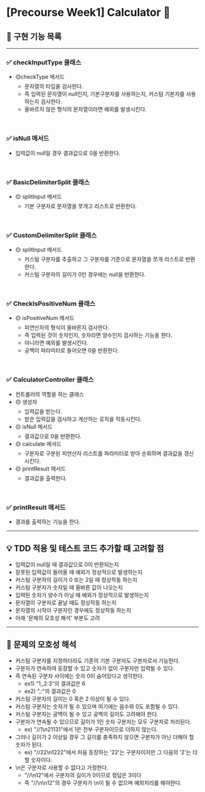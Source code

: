 # [Precourse Week1] Calculator 🧮

## 📑 구현 기능 목록

---
### ✅ checkInputType 클래스

- 🟡checkType 메서드
  - 문자열의 타입을 검사한다.
  - 즉 입력된 문자열이 null인지, 기본구분자를 사용하는지, 커스텀 기본자를 사용하는지 검사한다.
  - 올바르지 않은 형식의 문자열이라면 예외를 발생시킨다.

<br>

### ✅ isNull 메서드

- 입력값이 null일 경우 결과값으로 0을 반환한다.

<br>

### ✅ BasicDelimiterSplit 클래스

- 🟡 splitInput 메서드
  - 기본 구분자로 문자열을 쪼개고 리스트로 반환한다.

<br>

### ✅ CustomDelimiterSplit 클래스

- 🟡 splitInput 메서드
  - 커스텀 구분자를 추출하고 그 구분자를 기준으로 문자열을 쪼개 리스트로 반환한다.
  - 커스텀 구분자의 길이가 0인 경우에는 null을 반환한다.

<br>

### ✅ CheckIsPositiveNum 클래스

- 🟡 isPositiveNum 메서드
  - 피연산자의 형식이 올바른지 검사한다.
  - 즉 입력된 것이 숫자인지, 숫자라면 양수인지 검사하는 기능을 한다.
  - 아니라면 예외를 발생시킨다.
  - 공백이 파라미터로 들어오면 0을 반환한다.

<br>

### ✅ CalculatorController 클래스

- 컨트롤러의 역할을 하는 클래스
- 🟡 생성자
  - 입력값을 받는다.
  - 받은 입력값을 검사하고 계산하는 로직을 작동시킨다.
- 🟡 isNull 메서드
  - 결과값으로 0을 반환한다.
- 🟡 calculate 메서드
  - 구분자로 구분된 피연산자 리스트를 파라미터로 받아 순회하며 결과값을 갱신시킨다.
- 🟡 printResult 메서드
  - 결과값을 출력한다.


<br>

### ✅ printResult 메서드

- 결과를 출력하는 기능을 한다.


---

## 💡 TDD 적용 및 테스트 코드 추가할 때 고려할 점

- 입력값이 null일 때 결과값으로 0이 반환되는지
- 잘못된 입력값이 들어올 때 예외가 정상적으로 발생하는지
- 커스텀 구분자의 길이가 0 또는 2일 때 정상작동 하는지
- 커스텀 구분자가 숫자일 때 올바른 값이 나오는지
- 입력된 숫자가 양수가 아닐 때 예외가 정상적으로 발생하는지
- 문자열이 구분자로 끝날 때도 정상작동 하는지
- 문자열의 시작이 구분자인 경우에도 정상작동 하는지
- 아래 '문제의 모호성 해석' 부분도 고려


---
## 🧐 문제의 모호성 해석

- 커스텀 구분자를 지정하더라도 기존의 기본 구분자도 구본자로서 기능한다.
- 구분자가 연속하여 등장할 수 있고 숫자가 없이 구분자만 입력될 수 있다.
- 즉 연속된 구분자 사이에는 숫자 0이 숨어있다고 생각한다.
  - ex1) "1,,2:3"의 결과값은 6
  - ex2) ",:"의 결과값은 0
- 커스텀 구분자의 길이는 0 혹은 2 이상이 될 수 있다.
- 커스텀 구분자는 숫자가 될 수 있으며 여기에는 음수와 0도 포함될 수 있다.
- 커스텀 구분자는 공백이 될 수 있고 공백의 길이도 고려해야 한다.
- 구분자가 연속될 수 있으므로 길이가 1인 숫자 구분자는 모두 구분자로 처리된다.
  - ex) "//1\n21131"에서 1은 전부 구분자이므로 더하지 않는다.
- 그러나 길이가 2 이상일 경우 그 길이를 충족하지 않으면 구분자가 아닌 더해야 할 숫자가 된다.
  - ex) "//22\n1222"에서 처음 등장하는 '22'는 구분자이지만 그 다음의 '2'는 더할 숫자이다.
- \n은 구분자로 사용할 수 없다고 가정한다.
  - "//\n12"에서 구분자의 길이가 0이므로 정답은 3이다
  - 즉 "//\n\n12"의 경우 구분자가 \n이 될 수 없으며 예외처리를 해야한다.

<br>
<br>



